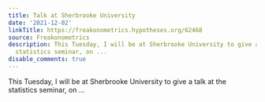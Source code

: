 ```yaml
---
title: Talk at Sherbrooke University
date: '2021-12-02'
linkTitle: https://freakonometrics.hypotheses.org/62468
source: Freakonometrics
description: This Tuesday, I will be at Sherbrooke University to give a talk at the
  statistics seminar, on ...
disable_comments: true
---
```

This Tuesday, I will be at Sherbrooke University to give a talk at the statistics seminar, on ...